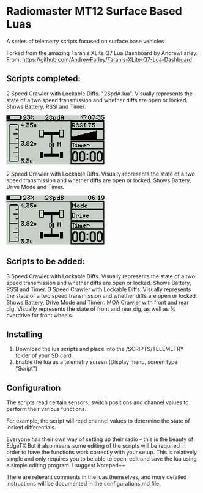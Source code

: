 # Radiomaster MT12 Surface Based Luas
A series of telemetry scripts focused on surface base vehicles

Forked from the amazing Taranis XLite Q7 Lua Dashboard by AndrewFarley:
From: https://github.com/AndrewFarley/Taranis-XLite-Q7-Lua-Dashboard

## Scripts completed:

2 Speed Crawler with Lockable Diffs. "2SpdA.lua".  Visually represents the state of a two speed transmission and whether diffs are open or locked.  Shows Battery, RSSI and Timer.

![Alt text](/Screenshots/2SpdA.png?raw=true "Optional Title")

2 Speed Crawler with Lockable Diffs.  Visually represents the state of a two speed transmission and whether diffs are open or locked.  Shows Battery, Drive Mode and Timer.

![Alt text](/Screenshots/2SpdB.png?raw=true "Optional Title")

## Scripts to be added:


3 Speed Crawler with Lockable Diffs.  Visually represents the state of a two speed transmission and whether diffs are open or locked.  Shows Battery, RSSI and Timer.
3 Speed Crawler with Lockable Diffs.  Visually represents the state of a two speed transmission and whether diffs are open or locked.  Shows Battery, Drive Mode and Timerr.
MOA Crawler with front and rear dig.  Visually represents the state of front and rear dig, as well as % overdrive for front wheels.
   

## Installing

1. Download the lua scripts and place into the /SCRIPTS/TELEMETRY folder of your SD card
2. Enable the lua as a telemetry screen (Display menu, screen type "Script")

## Configuration

The scripts read certain sensors, switch positions and channel values to perform their various functions.

For example, the script will read channel values to determine the state of locked differentials.

Everyone has their own way of setting up their radio - this is the beauty of EdgeTX
But it also means some editing of the scripts will be required in order to have the functions work
correctly with your setup.  This is relatively simple and only requires you to be able to open, edit
and save the lua using a simple editing program.  I suggest Notepad++

There are relevant comments in the luas themselves, and more detailed instructions will be documented
in the configurations.md file.
